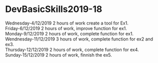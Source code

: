 # DevBasicSkills2019-18
Wednesday-4/12/2019
2 hours of work
create a tool for Ex1.
<br>Friday-6/12/2019 2 hours of work, improve function for ex1.
<br>Monday-9/12/2019 2 hours of work, complete function for ex1.
<br>Wendnesday-11/12/2019 3 hours of work, complete function for ex2 and ex3.
<br>Thursday-12/12/2019 2 hours of work, complete function for ex4.
<br>Sunday-15/12/2019 2 hours of work, finnish the ex5.
